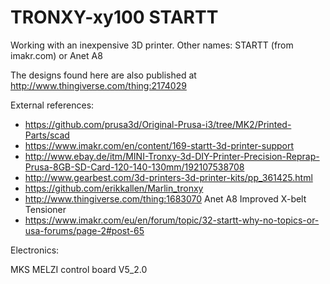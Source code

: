 # TRONXY-xy100 STARTT
Working with an inexpensive 3D printer. Other names: STARTT (from imakr.com) or Anet A8

The designs found here are also published at http://www.thingiverse.com/thing:2174029

External references:
* https://github.com/prusa3d/Original-Prusa-i3/tree/MK2/Printed-Parts/scad
* https://www.imakr.com/en/content/169-startt-3d-printer-support
* http://www.ebay.de/itm/MINI-Tronxy-3d-DIY-Printer-Precision-Reprap-Prusa-8GB-SD-Card-120-140-130mm/192107538708
* http://www.gearbest.com/3d-printers-3d-printer-kits/pp_361425.html
* https://github.com/erikkallen/Marlin_tronxy
* http://www.thingiverse.com/thing:1683070 Anet A8 Improved X-belt Tensioner
* https://www.imakr.com/eu/en/forum/topic/32-startt-why-no-topics-or-usa-forums/page-2#post-65

Electronics:

MKS MELZI control board V5_2.0
